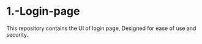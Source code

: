 # 1.-Login-page
This repository contains the UI of login page, Designed for ease of use and security.
